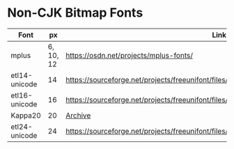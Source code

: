 # Non-CJK Bitmap Fonts

| Font | px | Link | Derivative? |
| --- | --- | --- | --- |
| mplus | 6, 10, 12 | <https://osdn.net/projects/mplus-fonts/> | / |
| etl14-unicode | 14 | <https://sourceforge.net/projects/freeunifont/files/freeunifont/%5BUnnamed%20release%5D/> | / |
| etl16-unicode | 16 | <https://sourceforge.net/projects/freeunifont/files/freeunifont/%5BUnnamed%20release%5D/> | / |
| Kappa20 | 20 | [Archive](https://web.archive.org/web/20080920110120/http://kappa.allnet.ne.jp/20dot.fonts/) | / |
| etl24-unicode | 24 | <https://sourceforge.net/projects/freeunifont/files/freeunifont/%5BUnnamed%20release%5D/> | / |
